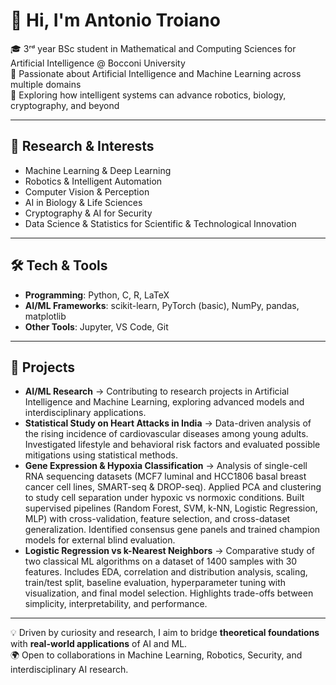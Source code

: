 # 👋 Hi, I'm Antonio Troiano

🎓 3ʳᵈ year BSc student in Mathematical and Computing Sciences for Artificial Intelligence @ Bocconi University  
🔬 Passionate about Artificial Intelligence and Machine Learning across multiple domains  
🌟 Exploring how intelligent systems can advance robotics, biology, cryptography, and beyond  

---

## 🔭 Research & Interests
- Machine Learning & Deep Learning  
- Robotics & Intelligent Automation  
- Computer Vision & Perception  
- AI in Biology & Life Sciences  
- Cryptography & AI for Security  
- Data Science & Statistics for Scientific & Technological Innovation  

---

## 🛠 Tech & Tools
- **Programming**: Python, C, R, LaTeX  
- **AI/ML Frameworks**: scikit-learn, PyTorch (basic), NumPy, pandas, matplotlib  
- **Other Tools**: Jupyter, VS Code, Git  

---

## 🚀 Projects
- **AI/ML Research** → Contributing to research projects in Artificial Intelligence and Machine Learning, exploring advanced models and interdisciplinary applications.  
- **Statistical Study on Heart Attacks in India** → Data-driven analysis of the rising incidence of cardiovascular diseases among young adults. Investigated lifestyle and behavioral risk factors and evaluated possible mitigations using statistical methods.  
- **Gene Expression & Hypoxia Classification** → Analysis of single-cell RNA sequencing datasets (MCF7 luminal and HCC1806 basal breast cancer cell lines, SMART-seq & DROP-seq). Applied PCA and clustering to study cell separation under hypoxic vs normoxic conditions. Built supervised pipelines (Random Forest, SVM, k-NN, Logistic Regression, MLP) with cross-validation, feature selection, and cross-dataset generalization. Identified consensus gene panels and trained champion models for external blind evaluation.  
- **Logistic Regression vs k-Nearest Neighbors** → Comparative study of two classical ML algorithms on a dataset of 1400 samples with 30 features. Includes EDA, correlation and distribution analysis, scaling, train/test split, baseline evaluation, hyperparameter tuning with visualization, and final model selection. Highlights trade-offs between simplicity, interpretability, and performance.  

---

💡 Driven by curiosity and research, I aim to bridge **theoretical foundations** with **real-world applications** of AI and ML.  
🌍 Open to collaborations in Machine Learning, Robotics, Security, and interdisciplinary AI research.  

 

